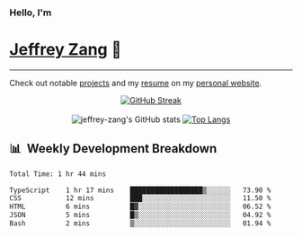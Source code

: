 
### Hello, I'm 
# [Jeffrey Zang](https://www.linkedin.com/in/jeffreyzang/) 🦀

---

Check out notable [projects](https://jeffz.dev/projects) and my [resume](https://jeffz.dev/resume) on my [personal website](https://jeffz.dev/).

<div align = 'center'>

[![GitHub Streak](https://github-readme-streak-stats.herokuapp.com/?user=jeffrey-zang&theme=tokyonight)](https://git.io/streak-stats)
<br></br>
![jeffrey-zang's GitHub stats](https://github-readme-stats.vercel.app/api?username=jeffrey-zang&show_icons=true&theme=tokyonight&hide_rank=true&hide=stars) 
[![Top Langs](https://github-readme-stats.vercel.app/api/top-langs/?username=jeffrey-zang&hide=ShaderLab,HLSL&layout=compact&theme=tokyonight)](https://github.com/anuraghazra/github-readme-stats)

</div>

## 📊 &nbsp;Weekly Development Breakdown
<!--START_SECTION:waka-->

```txt
Total Time: 1 hr 44 mins

TypeScript    1 hr 17 mins    ██████████████████▒░░░░░░   73.90 %
CSS           12 mins         ███░░░░░░░░░░░░░░░░░░░░░░   11.50 %
HTML          6 mins          █▓░░░░░░░░░░░░░░░░░░░░░░░   06.52 %
JSON          5 mins          █▒░░░░░░░░░░░░░░░░░░░░░░░   04.92 %
Bash          2 mins          ▒░░░░░░░░░░░░░░░░░░░░░░░░   01.94 %
```

<!--END_SECTION:waka-->

